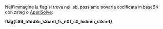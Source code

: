 Nell'immagine la flag si trova nei lsb, possiamo trovarla codificata in base64 con zsteg o [AperiSolve](https://www.aperisolve.com):

**flag{LSB_h1dd3n_s3cret_1s_n0t_s0_hidden_s3cret}**